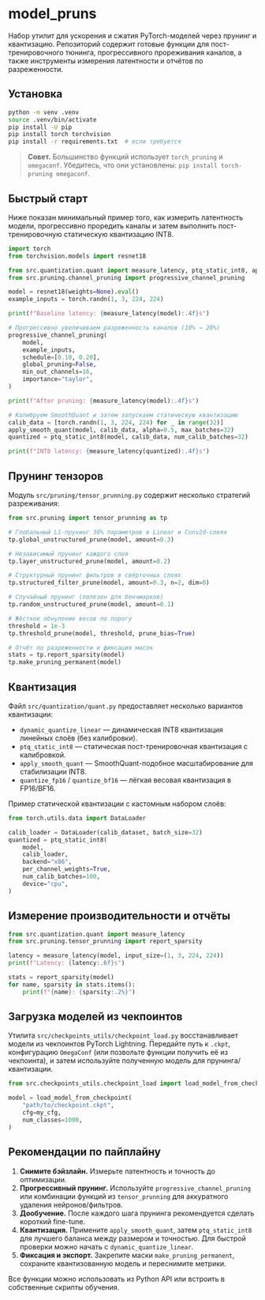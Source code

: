 # model_pruns

Набор утилит для ускорения и сжатия PyTorch-моделей через прунинг и квантизацию. Репозиторий
содержит готовые функции для пост-тренировочного тюнинга, прогрессивного прореживания каналов,
а также инструменты измерения латентности и отчётов по разреженности.

## Установка

```bash
python -m venv .venv
source .venv/bin/activate
pip install -U pip
pip install torch torchvision
pip install -r requirements.txt  # если требуется
```

> **Совет.** Большинство функций использует `torch_pruning` и `omegaconf`. Убедитесь, что они
> установлены: `pip install torch-pruning omegaconf`.

## Быстрый старт

Ниже показан минимальный пример того, как измерить латентность модели, прогрессивно проредить
каналы и затем выполнить пост-тренировочную статическую квантизацию INT8.

```python
import torch
from torchvision.models import resnet18

from src.quantization.quant import measure_latency, ptq_static_int8, apply_smooth_quant
from src.pruning.channel_pruning import progressive_channel_pruning

model = resnet18(weights=None).eval()
example_inputs = torch.randn(1, 3, 224, 224)

print(f"Baseline latency: {measure_latency(model):.4f}s")

# Прогрессивно увеличиваем разреженность каналов (10% → 20%)
progressive_channel_pruning(
    model,
    example_inputs,
    schedule=[0.10, 0.20],
    global_pruning=False,
    min_out_channels=16,
    importance="taylor",
)

print(f"After pruning: {measure_latency(model):.4f}s")

# Калибруем SmoothQuant и затем запускаем статическую квантизацию
calib_data = [torch.randn(1, 3, 224, 224) for _ in range(32)]
apply_smooth_quant(model, calib_data, alpha=0.5, max_batches=32)
quantized = ptq_static_int8(model, calib_data, num_calib_batches=32)

print(f"INT8 latency: {measure_latency(quantized):.4f}s")
```

## Прунинг тензоров

Модуль `src/pruning/tensor_prunning.py` содержит несколько стратегий разреживания:

```python
from src.pruning import tensor_prunning as tp

# Глобальный L1-прунинг 30% параметров в Linear и Conv2d-слоях
tp.global_unstructured_prune(model, amount=0.3)

# Независимый прунинг каждого слоя
tp.layer_unstructured_prune(model, amount=0.2)

# Структурный прунинг фильтров в свёрточных слоях
tp.structured_filter_prune(model, amount=0.3, n=2, dim=0)

# Случайный прунинг (полезен для бенчмарков)
tp.random_unstructured_prune(model, amount=0.1)

# Жёсткое обнуление весов по порогу
threshold = 1e-3
tp.threshold_prune(model, threshold, prune_bias=True)

# Отчёт по разреженности и фиксация масок
stats = tp.report_sparsity(model)
tp.make_pruning_permanent(model)
```

## Квантизация

Файл `src/quantization/quant.py` предоставляет несколько вариантов квантизации:

- `dynamic_quantize_linear` — динамическая INT8 квантизация линейных слоёв (без калибровки).
- `ptq_static_int8` — статическая пост-тренировочная квантизация с калибровкой.
- `apply_smooth_quant` — SmoothQuant-подобное масштабирование для стабилизации INT8.
- `quantize_fp16` / `quantize_bf16` — лёгкая весовая квантизация в FP16/BF16.

Пример статической квантизации с кастомным набором слоёв:

```python
from torch.utils.data import DataLoader

calib_loader = DataLoader(calib_dataset, batch_size=32)
quantized = ptq_static_int8(
    model,
    calib_loader,
    backend="x86",
    per_channel_weights=True,
    num_calib_batches=100,
    device="cpu",
)
```

## Измерение производительности и отчёты

```python
from src.quantization.quant import measure_latency
from src.pruning.tensor_prunning import report_sparsity

latency = measure_latency(model, input_size=(1, 3, 224, 224))
print(f"Latency: {latency:.6f}s")

stats = report_sparsity(model)
for name, sparsity in stats.items():
    print(f"{name}: {sparsity:.2%}")
```

## Загрузка моделей из чекпоинтов

Утилита `src/checkpoints_utils/checkpoint_load.py` восстанавливает модели из чекпоинтов
PyTorch Lightning. Передайте путь к `.ckpt`, конфигурацию `OmegaConf` (или позвольте функции
получить её из чекпоинта), и затем используйте полученную модель для прунинга/квантизации.

```python
from src.checkpoints_utils.checkpoint_load import load_model_from_checkpoint

model = load_model_from_checkpoint(
    "path/to/checkpoint.ckpt",
    cfg=my_cfg,
    num_classes=1000,
)
```

## Рекомендации по пайплайну

1. **Снимите бэйзлайн.** Измерьте латентность и точность до оптимизации.
2. **Прогрессивный прунинг.** Используйте `progressive_channel_pruning` или комбинации
   функций из `tensor_prunning` для аккуратного удаления нейронов/фильтров.
3. **Дообучение.** После каждого шага прунинга рекомендуется сделать короткий fine-tune.
4. **Квантизация.** Примените `apply_smooth_quant`, затем `ptq_static_int8` для лучшего баланса
   между размером и точностью. Для быстрой проверки можно начать с `dynamic_quantize_linear`.
5. **Фиксация и экспорт.** Закрепите маски `make_pruning_permanent`, сохраните квантизованную
   модель и переснимите метрики.

Все функции можно использовать из Python API или встроить в собственные скрипты обучения.
